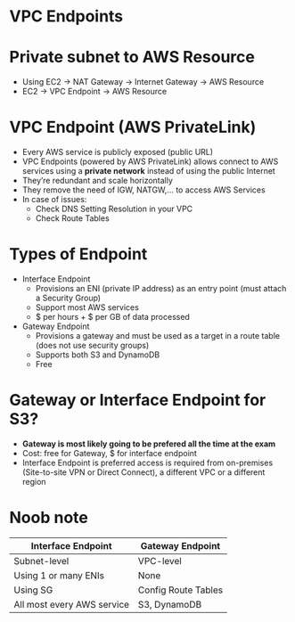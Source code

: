# VPC Endpoints

# Private subnet to AWS Resource

- Using EC2 → NAT Gateway → Internet Gateway → AWS Resource
- EC2 → VPC Endpoint → AWS Resource

# VPC Endpoint (AWS PrivateLink)

- Every AWS service is publicly exposed (public URL)
- VPC Endpoints (powered by AWS PrivateLink) allows connect to AWS services using a **private network** instead of using the public Internet
- They’re redundant and scale horizontally
- They remove the need of IGW, NATGW,… to access AWS Services
- In case of issues:
    - Check DNS Setting Resolution in your VPC
    - Check Route Tables

# Types of Endpoint

- Interface Endpoint
    - Provisions an ENI (private IP address) as an entry point (must attach a Security Group)
    - Support most AWS services
    - $ per hours + $ per GB of data processed
- Gateway Endpoint
    - Provisions a gateway and must be used as a target in a route table (does not use security groups)
    - Supports both S3 and DynamoDB
    - Free

# Gateway or Interface Endpoint for S3?

- **Gateway is most likely going to be prefered all the time at the exam**
- Cost: free for Gateway, $ for interface endpoint
- Interface Endpoint is preferred access is required from on-premises (Site-to-site VPN or Direct Connect), a different VPC or a different region

# Noob note

| Interface Endpoint | Gateway Endpoint |
| --- | --- |
| Subnet-level | VPC-level |
| Using 1 or many ENIs | None |
| Using SG | Config Route Tables |
| All most every AWS service | S3, DynamoDB |